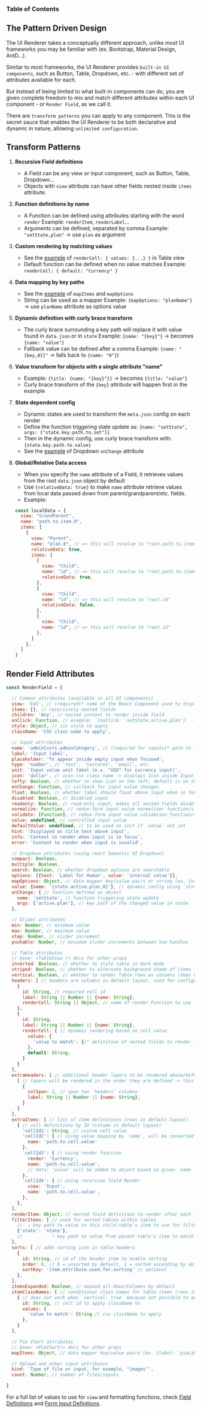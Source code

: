 ### Table of Contents

## The Pattern Driven Design

The UI Renderer takes a conceptually different approach, unlike most UI frameworks you may be familiar with (ex. Bootstrap, Material Design, AntD...).

Similar to most frameworks, the UI Renderer provides `built-in UI components`, such as Button, Table, Dropdown, etc. - with different set of attributes available for each.

But instead of being limited to what built-in components can do, you are given complete freedom to mix and match different attributes within each UI component - or `Render Field`, as we call it.

There are `transform patterns` you can apply to any component. This is the secret sauce that enables the UI Renderer to be both declarative and dynamic in nature, allowing `unlimited configuration`.


## Transform Patterns

1. **Recursive Field definitions**
    - A Field can be any view or input component, such as Button, Table, Dropdown...
    - Objects with `view` attribute can have other fields nested inside `items` attribute.

2. **Function definitions by name**
    - A Function can be defined using attributes starting with the word `render`
      Example: `renderItem`, `renderLabel`...
    - Arguments can be defined, separated by comma
      Example: `"setState,plan"` -> use `plan` as argument

3. **Custom rendering by matching values**
    - See the [example](#render-field-attributes) of `renderCell: { values: {...} }` in Table view
    - Default function can be defined when no value matches
      Example: `renderCell: { default: "Currency" }`

4. **Data mapping by key paths**
    - See the [example](#render-field-attributes) of `mapItems` and `mapOptions`
    - String can be used as a mapper
      Example: `{mapOptions: "planName"}` -> use `planName` attribute as options value

5. **Dynamic definition with curly brace transform** 
    - The curly brace surrounding a key path will replace it with value found in `data.json` or in `state`
      Example: `{name: "{key}"}` -> becomes `{name: "value"}`
    - Fallback value can be defined after a comma
      Example: `{name: "{key,0}}"` -> falls back to `{name: "0"}`)

6. **Value transform for objects with a single attribute "name"** 
    - Example: `{title: {name: "{key}"}}` -> becomes `{title: "value"}`
    - Curly brace transform of the `{key}` attribute will happen first in the example

7. **State dependent config** 
    - Dynamic states are used to transform the `meta.json` config on each render
    - Define the function triggering state update as:
      `{name: "setState", args: ["state.key.path.to.set"]}` 
    - Then in the dynamic config, use curly brace transform with: 
      `{state.key.path.to.value}`
    - See the [example](#render-field-attributes) of Dropdown `onChange` attribute
 
8. **Global/Relative Data access**
    - When you specify the `name` attribute of a Field, it retrieves values from the root `data.json` object by default
    - Use `{relativeData: true}` to make `name` attribute retrieve values from local data passed down from parent/grandparent/etc. fields.
    - Example:
    ```js
    const localData = {
      view: "GrandParent",
      name: "path.to.item.0",
      items: [
        {
          view: "Parent",
          name: "plan.0", // => this will resolve to "root.path.to.item.0.plan.0"
          relativeData: true,
          items: [
            {
              view: "Child",
              name: "id", // => this will resolve to "root.path.to.item.0.plan.0.id"
              relativeData: true,
            },
            {
              view: "Child",
              name: "id", // => this will resolve to "root.id"
              relativeData: false,
            },
            {
              view: "Child",
              name: "id", // => this will resolve to "root.id"
            },
          ]
        },
      ]
    }
    ```
      
## Render Field Attributes
```js
const RenderField = {

  // Common attributes (available in all UI components)
  view: 'Col', // (required)* name of the React Component used to display this field
  items: [], // recursively nested fields
  children: 'Any', // nested content to render inside field
  onClick: Function, // example: `{onClick: 'setState,active.plan'}` - `setState` function with `active.plan` argument
  style: Object, // css style to apply
  className: 'CSS class name to apply',

  // Input attributes
  name: 'adminCosts.adminCategory', // (required for inputs)* path to field value within *_data.json
  label: 'Input label',
  placeholder: 'To appear inside empty input when focused',
  type: 'number', // 'text', 'textarea', 'email', etc.
  unit: 'Input value unit label (e.x. "USD" for currency input)',
  icon: 'dollar', // icon css class name -> displays Icon inside Input
  lefty: Boolean, // whether to show icon on the left, default is on the right
  onChange: Function, // callback for input value changes
  float: Boolean, // whether label should float above input when in focus
  disabled: Boolean, // disabled input
  readonly: Boolean, // read-only input, makes all nested fields disabled, with `readonly` css class applied
  normalize: Function, // redux-form input value normalizer function/s
  validate: [Function], // redux-form input value validation function/s
  value: undefined, // controlled input value
  defaultValue: undefined, // to be used on init if `value` not set
  hint: 'Displayed as title text above input',
  info: 'Content to render when input is in focus',
  error: 'Content to render when input is invalid',

  // Dropdown attributes (using react Semantic UI Dropdown)
  compact: Boolean,
  multiple: Boolean,
  search: Boolean, // whether dropdown options are searchable
  options: [{text: 'Label for Human', value: 'internal value'}],
  mapOptions: Object, // data mapper key/value pairs or string (ex. {value: "{index}", text: "planName"})
  value: {name: '{state.active.plan,0}'}, // dynamic config using `state`
  onChange: { // function defined as object
    name: 'setState', // function triggering state update
    args: ['active.plan'], // key path of the changed value in state
  },

  // Slider attributes
  min: Number, // minimum value
  max: Number, // maximum value
  step: Number, // slider increment
  pushable: Number, // minimum slider increments between two handles

  // Table attributes
  // @see: <TableView /> docs for other props
  inverted: Boolean, // whether to style table in dark mode
  striped: Boolean, // whether to alternate background shade of items (rows in default layout)
  vertical: Boolean, // whether to render Table rows as columns (does not work with `renderItem`)
  headers: [ // headers are columns in default layout, used for configuring how to show each cell data under the header
    {
      id: String, // required cell id
      label: String || Number || {name: String},
      renderCell: String || Object, // name of render Function to use
    },
    {
      id: String,
      label: String || Number || {name: String},
      renderCell: { // dynamic rendering based on cell value
        values: {
          'value to match': {/* definition of nested fields to render */}
        },
        default: String,
      }
    }
  ],
  extraHeaders: [ // additional header layers to be rendered above/before `headers`
    [ // layers will be rendered in the order they are defined -> this is the first level header
      {
        colSpan: 2, // span two `headers` columns
        label: String || Number || {name: String},
      }
    ]
  ],
  extraItems: [ // list of item definitions (rows in default layout)
    { // cell definitions by ID (column in default layout)
      'cellId1': String, // custom cell value
      'cellId2': { // using value mapping by `name`, will be converted to {'cellId': 'cellValue'}
        name: 'path.to.cell.value'
      },
      'cellId3': { // using render function
        render: 'Currency',
        name: 'path.to.cell.value',
        // data: 'value' will be added to object based on given `name` path
      },
      'cellId4': { // using recursive field Render
        view: 'Input',
        name: 'path.to.cell.value',
      },
    },
  ],
  renderItem: Object, // nested field definition to render after each Table item (row in default layout)
  filterItems: [ // used for nested tables within tables
    //  ╭ key path to value in this child-table's item to use for filtering
    {'state': 'state'},
    //           ╰ key path to value from parent-table's item to match against
  ],
  sorts: [ // adds sorting icon in table headers
    {
      id: String, // id of the header item to enable sorting
      order: 0, // 0 = unsorted by default, 1 = sorted ascending by default, -1 = sorted descending by default
      sortKey: 'item.attribute.used.for.sorting' // optional
    },
  ],
  itemsExpanded: Boolean, // expand all Rows/Columns by default
  itemClassNames: [ // conditional class names for table items (rows in default layout)
    { // does not work when `vertical: true` because not possible to apply CSS across table rows
      id: String, // cell id to apply className to
      values: {
        'value to match': String // css className to apply
      },
    }
  ],

  // Pie Chart attributes
  // @see: <PieChart/> docs for other props
  mapItems: Object, // data mapper key/value pairs (ex. {label: 'pieLabelKeyFromData', value: 'pieValueKeyFromData'}

  // Upload and other input attributes
  kind: 'Type of file or input, for example, "images"',
  count: Number, // number of files/inputs

}
```

For a full list of values to use for `view` and formatting functions, check [Field Definitions](https://github.com/ecoinomist/modules-pack/blob/master/src/variables/fields.js) and [Form Input Definitions](https://github.com/ecoinomist/modules-pack/blob/master/src/form/constants.js).
